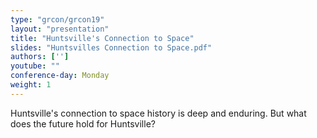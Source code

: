 ```yaml
---
type: "grcon/grcon19"
layout: "presentation"
title: "Huntsville's Connection to Space"
slides: "Huntsvilles Connection to Space.pdf"
authors: ['']
youtube: ""
conference-day: Monday 
weight: 1 
---
```

Huntsville's connection to space history is deep and enduring. But what does the future hold for Huntsville?
